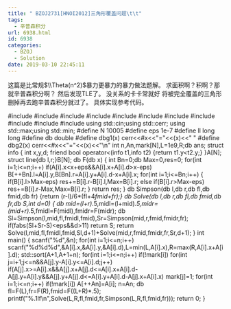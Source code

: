 ```yaml
---
title: " BZOJ2731[HNOI2012]三角形覆盖问题\t\t"
tags:
  - 辛普森积分
url: 6938.html
id: 6938
categories:
  - BZOJ
  - Solution
date: 2019-03-10 22:45:11
---
```


这篇是比常规$\\Theta(n^2)$暴力更暴力的暴力做法题解。 求面积啊？积啊？那就辛普森积分啊？ 然后发现TLE了。 没关系的卡卡常就好 将被完全覆盖的三角形删掉再去跑辛普森积分就过了。 具体实现参考代码。

#include<iostream>
#include<cstdio>
#include<cstdlib>
#include<cmath>
#include<cstring>
#include<string>
#include<algorithm>
#include<queue>
#include<vector>
#include<set>
#include<map>
using std::cin;using std::cerr;
using std::max;using std::min;
#define N 10005
#define eps 1e-7
#define ll long long
#define db double
#define dbg1(x) cerr<<#x<<"="<<(x)<<" "
#define dbg2(x) cerr<<#x<<"="<<(x)<<"\\n"
int n,An,mark\[N\],L=1e9,R;db ans;
struct info
{
	int x,y,d;
	friend bool operator<(info t1,info t2) {return t1.y<t2.y;}
}A\[N\];
struct line{db l,r;}B\[N\];
db F(db x)
{
	int Bn=0;db Max=0,res=0;
	for(int i=1;i<=n;i++) if(A\[i\].x<x+eps&&A\[i\].x+A\[i\].d>x-eps)
		B\[++Bn\].l=A\[i\].y,B\[Bn\].r=A\[i\].y+A\[i\].d-x+A\[i\].x;
	for(int i=1;i<=Bn;i++)
	{
		if(B\[i\].l>Max-eps) res+=B\[i\].r-B\[i\].l,Max=B\[i\].r;
		else if(B\[i\].r>Max-eps) res+=B\[i\].r-Max,Max=B\[i\].r;
	}
	return res;
}
db Simpson(db l,db r,db fl,db fmid,db fr) {return (r-l)/6*(fl+4*fmid+fr);}
db Solve(db l,db r,db fl,db fmid,db fr,db S,int d=0)
{
	db mid=(l+r)*.5,midl=(l+mid)*.5,midr=(mid+r)*.5,fmidl=F(midl),fmidr=F(midr);
	db Sl=Simpson(l,mid,fl,fmidl,fmid),Sr=Simpson(mid,r,fmid,fmidr,fr);
	if(fabs(Sl+Sr-S)<eps&&d>11) return S;
	return Solve(l,mid,fl,fmidl,fmid,Sl,d+1)+Solve(mid,r,fmid,fmidr,fr,Sr,d+1);
}
int main()
{
	scanf("%d",&n);
	for(int i=1;i<=n;i++) scanf("%d%d%d",&A\[i\].x,&A\[i\].y,&A\[i\].d),L=min(L,A\[i\].x),R=max(R,A\[i\].x+A\[i\].d);
	std::sort(A+1,A+1+n);
	for(int i=1;i<=n;i++) if(!mark\[i\])
		for(int j=i+1;j<=n&&A\[j\].y-A\[i\].y<=A\[i\].d;j++)
			if(A\[j\].x>=A\[i\].x&&A\[j\].x+A\[j\].d<=A\[i\].x+A\[i\].d-A\[j\].y+A\[i\].y&&A\[j\].y+A\[j\].d<=A\[i\].y+A\[i\].d-A\[j\].x+A\[i\].x) mark\[j\]=1;
	for(int i=1;i<=n;i++) if(!mark\[i\]) A\[++An\]=A\[i\];
	n=An;
	db fl=F(L),fr=F(R),fmid=F((L+R)*.5);
	printf("%.1lf\\n",Solve(L,R,fl,fmid,fr,Simpson(L,R,fl,fmid,fr)));
	return 0;
}